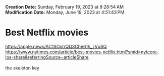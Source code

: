 <div><b>Creation Date:</b> Sunday, February 19, 2023 at 8:28:54 AM<br></div>
<div><b>Modification Date:</b> Monday, June 19, 2023 at 4:51:43 PM<br></div>
<div><h1>Best Netflix movies</h1></div>
<div><a href=https://apple.news/AC1SOxtrQQ3Che61h_LVuSQ>https://apple.news/AC1SOxtrQQ3Che61h_LVuSQ</a><br></div>
<div><a href=https://www.nytimes.com/article/best-movies-netflix.html?smid=nytcore-ios-share&referringSource=articleShare>https://www.nytimes.com/article/best-movies-netflix.html?smid=nytcore-ios-share&referringSource=articleShare</a><br></div>
<div><br></div>
<div>the skeleton key</div>

